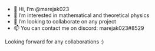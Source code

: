 - 👋 Hi, I’m @marejak023
- 👀 I’m interested in mathematical and theoretical physics
- 💞️ I’m looking to collaborate on any project
- 📫 You can contact me on discord: marejak023#8529

Looking forward for any collaborations :)

<!---
marejak023/marejak023 is a ✨ special ✨ repository because its `README.md` (this file) appears on your GitHub profile.
You can click the Preview link to take a look at your changes.
--->
